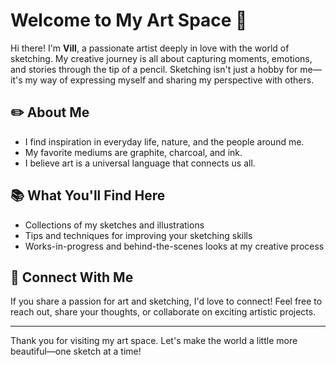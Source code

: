 # Welcome to My Art Space 🎨

Hi there! I'm **Vill**, a passionate artist deeply in love with the world of sketching. My creative journey is all about capturing moments, emotions, and stories through the tip of a pencil. Sketching isn't just a hobby for me—it's my way of expressing myself and sharing my perspective with others.

## ✏️ About Me

- I find inspiration in everyday life, nature, and the people around me.
- My favorite mediums are graphite, charcoal, and ink.
- I believe art is a universal language that connects us all.

## 📚 What You'll Find Here

- Collections of my sketches and illustrations
- Tips and techniques for improving your sketching skills
- Works-in-progress and behind-the-scenes looks at my creative process

## 🤝 Connect With Me

If you share a passion for art and sketching, I'd love to connect! Feel free to reach out, share your thoughts, or collaborate on exciting artistic projects.

---

Thank you for visiting my art space. Let's make the world a little more beautiful—one sketch at a time!
